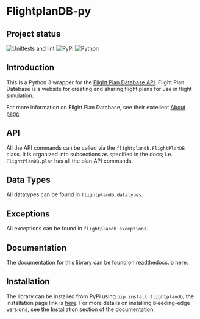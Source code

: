 # FlightplanDB-py

## Project status
![Unittests and lint](https://github.com/PH-KDX/flightplandb-py/actions/workflows/test_and_lint.yml/badge.svg)
[![PyPi](https://img.shields.io/pypi/v/flightplandb.svg)](https://pypi.org/project/flightplandb/)
![Python](https://img.shields.io/pypi/pyversions/flightplandb.svg)

## Introduction
This is a Python 3 wrapper for the [Flight Plan Database API](https://flightplandatabase.com/dev/api). Flight Plan Database is a website for creating and sharing flight plans for use in flight simulation.

For more information on Flight Plan Database, see their excellent [About page](https://flightplandatabase.com/about).

## API
All the API commands can be called via the `flightplandb.FlightPlanDB` class.
It is organized into subsections as specified in the docs; i.e. `FlightPlanDB.plan` has all the plan API commands.

## Data Types
All datatypes can be found in `flightplandb.datatypes`.

## Exceptions
All exceptions can be found in `flightplandb.exceptions`.

## Documentation
The documentation for this library can be found on readthedocs.io [here](https://flightplandb-py.readthedocs.io/).

## Installation
The library can be installed from PyPi using `pip install flightplandb`;
the installation page link is [here](https://pypi.org/project/flightplandb/). For more details on
installing bleeding-edge versions, see the Installation section of the documentation.

